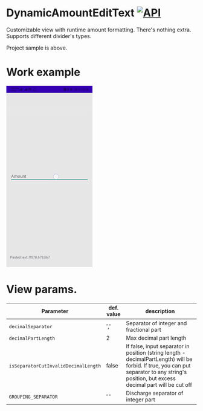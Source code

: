 # DynamicAmountEditText [![API](https://img.shields.io/badge/API-16%2B-brightgreen.svg?style=flat)](https://android-arsenal.com/api?level=16)

Customizable view with runtime amount formatting. There's nothing extra. Supports different divider's types.

Project sample is above.

# Work example
![](/images/video-2020-08-23-13-21-13.gif)

# View params.

| Parameter | def. value | description |
| ------------- | ------------- | ------------- |
| `decimalSeparator`  | ',' | Separator of integer and fractional part |
| `decimalPartLength`  | 2  | Max decimal part length |
| `isSeparatorCutInvalidDecimalLength`  | false | If false, input separator in position (string length - decimalPartLength) will be forbid. If true, you can put separator to any string's position, but excess decimal part will be cut off  |
| `GROUPING_SEPARATOR`  |  ' ' | Discharge separator of integer part  |

